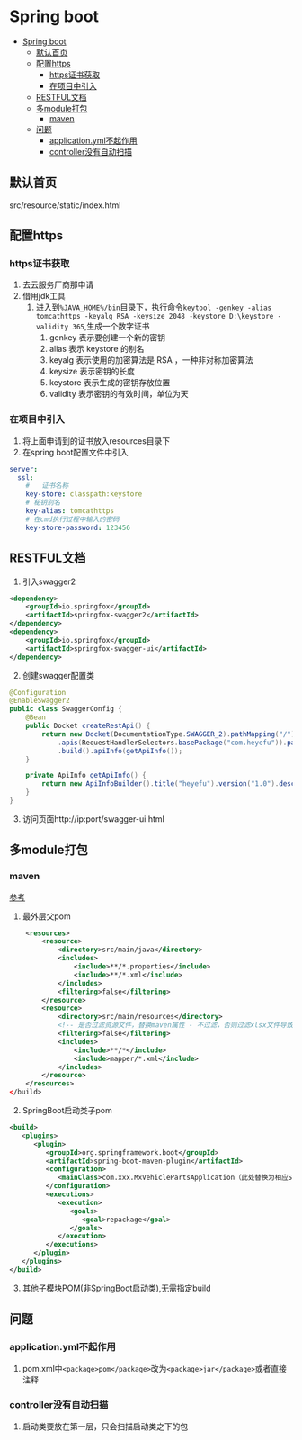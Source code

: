 # Spring boot

- [Spring boot](#spring-boot)
  - [默认首页](#默认首页)
  - [配置https](#配置https)
    - [https证书获取](#https证书获取)
    - [在项目中引入](#在项目中引入)
  - [RESTFUL文档](#restful文档)
  - [多module打包](#多module打包)
    - [maven](#maven)
  - [问题](#问题)
    - [application.yml不起作用](#applicationyml不起作用)
    - [controller没有自动扫描](#controller没有自动扫描)

## 默认首页

src/resource/static/index.html

## 配置https

### https证书获取
1. 去云服务厂商那申请
2. 借用jdk工具
   1. 进入到`%JAVA_HOME%/bin`目录下，执行命令`keytool -genkey -alias tomcathttps -keyalg RSA -keysize 2048 -keystore D:\keystore -validity 365`,生成一个数字证书
      1. genkey 表示要创建一个新的密钥
      2. alias 表示 keystore 的别名
      3. keyalg 表示使用的加密算法是 RSA ，一种非对称加密算法
      4. keysize 表示密钥的长度
      5. keystore 表示生成的密钥存放位置
      6. validity 表示密钥的有效时间，单位为天
### 在项目中引入

1. 将上面申请到的证书放入resources目录下
2. 在spring boot配置文件中引入
```yml
server:
  ssl:
    #   证书名称
    key-store: classpath:keystore
    # 秘钥别名
    key-alias: tomcathttps
    # 在cmd执行过程中输入的密码
    key-store-password: 123456
```

## RESTFUL文档

1. 引入swagger2
```xml
<dependency>
    <groupId>io.springfox</groupId>
    <artifactId>springfox-swagger2</artifactId>
</dependency>
<dependency>
    <groupId>io.springfox</groupId>
    <artifactId>springfox-swagger-ui</artifactId>
</dependency>
```
2. 创建swagger配置类
```java
@Configuration
@EnableSwagger2
public class SwaggerConfig {
    @Bean
    public Docket createRestApi() {
        return new Docket(DocumentationType.SWAGGER_2).pathMapping("/").select()
            .apis(RequestHandlerSelectors.basePackage("com.heyefu")).paths(PathSelectors.any())
            .build().apiInfo(getApiInfo());
    }

    private ApiInfo getApiInfo() {
        return new ApiInfoBuilder().title("heyefu").version("1.0").description("api").build();
    }
}
```
3. 访问页面http://ip:port/swagger-ui.html

## 多module打包

### maven

[参考](https://blog.csdn.net/luo15242208310/article/details/100141368)

1. 最外层父pom
```xml <build>
    <resources>
        <resource>
            <directory>src/main/java</directory>
            <includes>
                <include>**/*.properties</include>
                <include>**/*.xml</include>
            </includes>
            <filtering>false</filtering>
        </resource>
        <resource>
            <directory>src/main/resources</directory>
            <!-- 是否过滤资源文件，替换maven属性 - 不过滤，否则过滤xlsx文件导致乱码，XSSFWork读取格式异常 -->
            <filtering>false</filtering>
            <includes>
                <include>**/*</include>
                <include>mapper/*.xml</include>
            </includes>
        </resource>
    </resources>
</build>
```
2. SpringBoot启动类子pom
```xml
<build>
   <plugins>
      <plugin>
         <groupId>org.springframework.boot</groupId>
         <artifactId>spring-boot-maven-plugin</artifactId>
         <configuration>
            <mainClass>com.xxx.MxVehiclePartsApplication（此处替换为相应Springboot启动类）</mainClass>
         </configuration>
         <executions>
            <execution>
               <goals>
                  <goal>repackage</goal>
               </goals>
            </execution>
         </executions>
      </plugin>
   </plugins>
</build>
```
3. 其他子模块POM(非SpringBoot启动类),无需指定build















## 问题

### application.yml不起作用

1. pom.xml中`<package>pom</package>`改为`<package>jar</package>`或者直接注释

### controller没有自动扫描

1. 启动类要放在第一层，只会扫描启动类之下的包